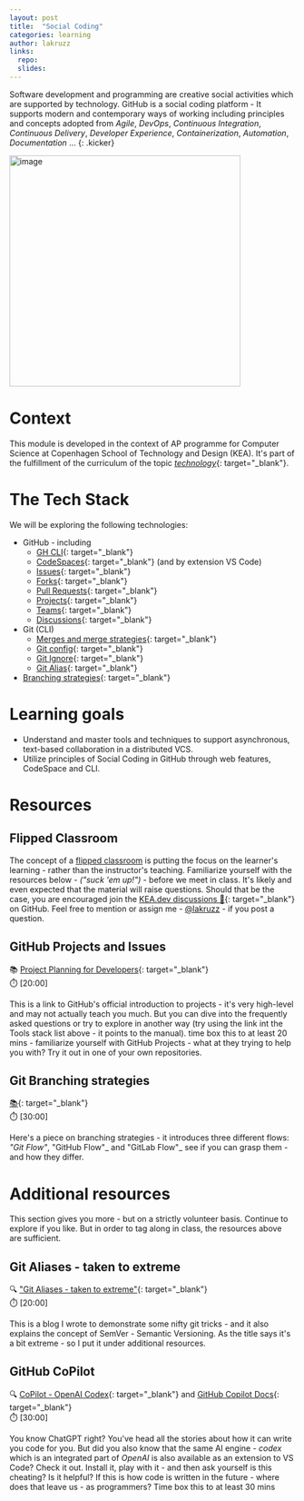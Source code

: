 ```yaml
---
layout: post
title:  "Social Coding"
categories: learning
author: lakruzz
links:
  repo:
  slides: 
---
```


Software development and programming are creative social activities which are supported by technology. GitHub is a social coding platform - It supports modern and contemporary ways of working including principles and concepts adopted from _Agile_, _DevOps_, _Continuous Integration_, _Continuous Delivery_, _Developer Experience_, _Containerization_, _Automation_, _Documentation_ ...
{: .kicker}

<img width="407" alt="image" src="/res/GitHub-logo.png">

# Context
This module is developed in the context of AP programme for Computer Science at Copenhagen School of Technology and Design (KEA). It's part of the fulfillment of the curriculum of the topic [_technology_](https://katalog.kea.dk/course/3050241/2022-2023){: target="_blank"}.

# The Tech Stack
We will be exploring the following technologies:

- GitHub - including 
  - [GH CLI](https://cli.github.com/manual/){: target="_blank"}
  - [CodeSpaces](https://docs.github.com/en/codespaces/overview){: target="_blank"} (and by extension VS Code)
  - [Issues](https://docs.github.com/en/issues/tracking-your-work-with-issues/about-issues){: target="_blank"}
  - [Forks](https://docs.github.com/en/get-started/quickstart/fork-a-repo){: target="_blank"}
  - [Pull Requests](https://docs.github.com/en/pull-requests/collaborating-with-pull-requests/proposing-changes-to-your-work-with-pull-requests/creating-a-pull-request){: target="_blank"}
  - [Projects](https://docs.github.com/en/issues/planning-and-tracking-with-projects/learning-about-projects/about-projects){: target="_blank"}
  - [Teams](https://docs.github.com/en/organizations/organizing-members-into-teams/about-teams){: target="_blank"}
  - [Discussions](https://docs.github.com/en/discussions/quickstart){: target="_blank"}
- Git (CLI)
  - [Merges and merge strategies](https://git-scm.com/docs/merge-strategies){: target="_blank"}
  - [Git config](https://git-scm.com/docs/git-config){: target="_blank"}
  - [Git Ignore](https://git-scm.com/docs/gitignore){: target="_blank"}
  - [Git Alias](https://git-scm.com/book/en/v2/Git-Basics-Git-Aliases){: target="_blank"}
- [Branching strategies](https://www.gitkraken.com/learn/git/best-practices/git-branch-strategy){: target="_blank"}
  
# Learning goals
- Understand and master tools and techniques to support asynchronous, text-based collaboration in a distributed VCS.
- Utilize principles of Social Coding in GitHub through web features, CodeSpace and CLI.

# Resources

## Flipped Classroom
The concept of a [flipped classroom](/posts/flipped-classroom/) is putting the focus on the learner's learning - rather than the instructor's teaching. Familiarize yourself with the resources below - _("suck 'em up!")_ - before we meet in class. It's likely and even expected that the material will raise questions. Should that be the case, you are encouraged join the [KEA.dev discussions 💬](https://github.com/orgs/kea-dev/discussions){: target="_blank"} on GitHub. Feel free to mention or assign me - [@lakruzz](https://github.com/lakruzz) - if you post a question. 


## GitHub Projects and Issues
📚 [Project Planning for Developers](https://github.com/features/issues/){: target="_blank"}<br/>
⏱️ [20:00]

This is a link to GitHub's official introduction to projects - it's very high-level and may not actually teach you much. But you can dive into the frequently asked questions or try to explore in another way (try using the link int the Tools stack list above - it points to the manual). time box this to at least 20 mins - familiarize yourself with GitHub Projects - what at they trying to help you with? Try it out in one of your own repositories.

## Git Branching strategies
[📚](https://www.gitkraken.com/learn/git/best-practices/git-branch-strategy){: target="_blank"}<br/>
⏱️ [30:00]

Here's a piece on branching strategies - it introduces three different flows: _"Git Flow"_, "GitHub Flow"_ and "GitLab Flow"_ see if you can grasp them - and how they differ.


# Additional resources

This section gives you more - but on a strictly volunteer basis. Continue to explore if you like. But in order to tag along in class, the resources above are sufficient.

## Git Aliases - taken to extreme
🔍 ["Git Aliases - taken to extreme"](https://www.inc-inc.dk/stories/git-aliases/){: target="_blank"}<br/>
⏱️ [20:00]<br/>

This is a blog I wrote to demonstrate some nifty git tricks - and it also explains the concept of SemVer - Semantic Versioning. As the title says it's a bit extreme - so I put it under additional resources.

## GitHub CoPilot
🔍 [CoPilot - OpenAI Codex](https://github.com/features/copilot){: target="_blank"} and [GitHub Copilot Docs](https://docs.github.com/en/copilot){: target="_blank"}<br/>
⏱️ [30:00]<br/>

You know ChatGPT right?  You've head all the stories about how it can write you code for you. But did you also know that the same AI engine - _codex_ which is an integrated part of _OpenAI_ is also available as an extension to VS Code? Check it out. Install it, play with it - and then ask yourself is this cheating? Is it helpful? If this is how code is written in the future - where does that leave us - as programmers? Time box this to at least 30 mins
